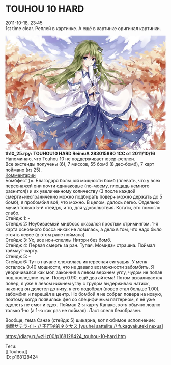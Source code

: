 TOUHOU 10 HARD
===============

   
 2011-10-18, 23:45   
  1st time clear. Реплей в картинке. А ещё в картинке оригинал картинки.   
   
   [![](pics/741769ac72ad.jpg)](https://www.pixiv.net/member_illust.php?mode=medium&illust_id=22424670)     
  **th10\_25.rpy: TOUHOU10 HARD ReimuA 283015890 1CC от 2011/10/16**    
  Напоминаю, что Touhou 10 не поддерживает юзер-реплеи.    
 Все экстенды получены (6), 7 миссов, 55 бомб (8 дес-бомб), 7 карт поймано (из 25).   
  [Комментарии](https://zHz00.diary.ru/p168128424.htm?index=1#linkmore168128424m1)      
 Бомбфест )=. Благодаря большой мощности бомб (плевать, что у всех персонажей они почти одинаковые (по-моему, площадь немного разнится)) и их увеличенному количеству (3 после каждой смерти+неограниченно можно подбирать повер+ можно держать до 5 бомб), я пробомбил всё, что можно. В целом, далось легко. Отдельно мучил только 5-й стейдж, и то, для удовольствия. Кстати, это помогло слабо.   
 Стейдж 1: -   
 Стейдж 2: Неубиваемый мидбосс оказался простым стримингом. 1-я карта основного босса никак не ловилась, а дело в том, что надо было стоять левее (в этом ране поймана).   
 Стейдж 3: Ух, все нон-спеллы Нитори без бомб.   
 Стейдж 4: Первая смерть за ран. Тупая. Момидзи страшна. Поймал таймаут-карту.   
 Стейдж 5: -   
 Стейдж 6: Тут в начале сложилась интересная ситуация. У меня осталось 0.40 мощности, что не давало возможности забомбить. Я уворачивался как мог, закончил в левом верхнем углу, чудом не попав под последние пули. Повер 0.90, ещё два айтема! Потом вываливается повер, я уже в левом нижнем углу с трудом выдерживаю натиск, наконец он долетел до низу, я его подобрал (повер стал больше 1.00), забомбил и перешёл в центр. Но бомбой я не собрал повера на новую, поэтому когда появилась фея со специфичным паттерном, я её уже одолеть не смог и сдох. Поймал 2-я карту Канако, хотя обычно ловлю только 1-ю (а 1-ю как раз не поймал). Ласт спелл безобразен.   
     
 Вообще, тема Санаэ (стейдж 5) шикарна, вот любимое исполнение:   
  [幽閉サテライト // 不可逆的ネクサス [yuuhei sattelite // fukagyakuteki nexus]](https://www.youtube.com/watch?v=7htWSpUXuew)    
    
 <https://diary.ru/~zHz00/p168128424_touhou-10-hard.htm>   
   
 Теги:   
 [[Touhou]]   
 ID: p168128424